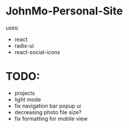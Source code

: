 # JohnMo-Personal-Site

uses:
- react
- radix-ui
- react-social-icons

# TODO:
- projects
- light mode
- fix navigation bar popup ui
- decreasing photo file size?
- fix formatting for mobile view

